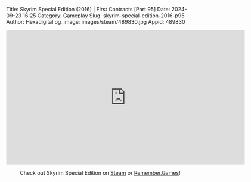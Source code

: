 Title: Skyrim Special Edition (2016) | First Contracts [Part 95]
Date: 2024-09-23 16:25
Category: Gameplay
Slug: skyrim-special-edition-2016-p95
Author: Hexadigital
og_image: images/steam/489830.jpg
Appid: 489830

<center><iframe src="https://www.youtube.com/embed/BLuQCEDeMv4?feature=oembed" allow="accelerometer; autoplay; encrypted-media; gyroscope; picture-in-picture" width="640" height="360" frameborder="0"></iframe>

Check out Skyrim Special Edition on [Steam](https://store.steampowered.com/app/489830/?curator_clanid=34633900) or [Remember.Games](https://remember.games/game/164/the-elder-scrolls-v-skyrim-special-edition/)!</center>